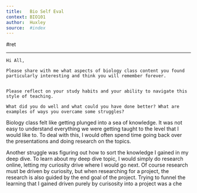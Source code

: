 ```yaml
---
title:   Bio Self Eval 
context: BIO101
author:  Huxley
source:  #index
---
```


#ret 

---
```
Hi All, 

Please share with me what aspects of biology class content you found particularly interesting and think you will remember forever. 
 

Please reflect on your study habits and your ability to navigate this style of teaching.

What did you do well and what could you have done better? What are examples of ways you overcame some struggles?
```



Biology class felt like getting plunged into a sea of knowledge. It was not easy to understand everything we were getting taught to the level that I would like to. To deal with this, I would often spend time going back over the presentations and doing research on the topics.

Another struggle was figuring out how to sort the knowledge I gained in my deep dive. To learn about my deep dive topic, I would simply do research online, letting my curiosity drive where I would go next.  Of course research must be driven by curiosity, but when researching for a project, the research is also guided by the end goal of the project. Trying to funnel the learning that I gained driven purely by curisosity into a project was a che






 

 

 


 

 

 


 

 

 


 

 



